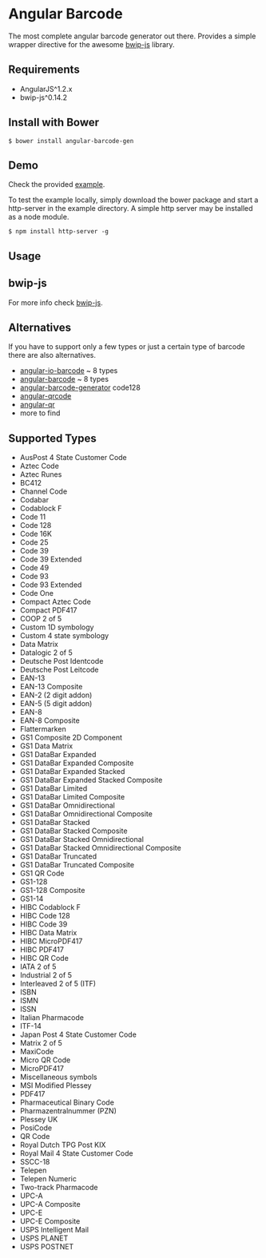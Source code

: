 # Angular Barcode

The most complete angular barcode generator out there. 
Provides a simple wrapper directive for the awesome [bwip-js](https://github.com/metafloor/bwip-js) library.

## Requirements

* AngularJS^1.2.x
* bwip-js^0.14.2

## Install with Bower

    $ bower install angular-barcode-gen
        
## Demo

Check the provided [example](http://tinydesk.at/angular-barcode/example/example.html).

To test the example locally, simply download the bower package and start a http-server in the example directory.
A simple http server may be installed as a node module.

    $ npm install http-server -g
    
## Usage

## bwip-js

For more info check [bwip-js](https://github.com/metafloor/bwip-js).
    
## Alternatives

If you have to support only a few types or just a certain type of barcode there are also alternatives.

* [angular-io-barcode](https://github.com/loicmahieu/angular-io-barcode) ~ 8 types
* [angular-barcode](https://github.com/justechn/angular-barcode) ~ 8 types
* [angular-barcode-generator](https://github.com/zhuk-aa/angular-barcode-generator) code128
* [angular-qrcode](https://github.com/monospaced/angular-qrcode)
* [angular-qr](https://github.com/janantala/angular-qr) 
* more to find
    
## Supported Types

* AusPost 4 State Customer Code
* Aztec Code 
* Aztec Runes 
* BC412 
* Channel Code 
* Codabar 
* Codablock F 
* Code 11 
* Code 128 
* Code 16K 
* Code 25 
* Code 39 
* Code 39 Extended 
* Code 49 
* Code 93 
* Code 93 Extended 
* Code One 
* Compact Aztec Code 
* Compact PDF417 
* COOP 2 of 5 
* Custom 1D symbology 
* Custom 4 state symbology 
* Data Matrix 
* Datalogic 2 of 5 
* Deutsche Post Identcode 
* Deutsche Post Leitcode 
* EAN-13 
* EAN-13 Composite 
* EAN-2 (2 digit addon) 
* EAN-5 (5 digit addon) 
* EAN-8 
* EAN-8 Composite 
* Flattermarken 
* GS1 Composite 2D Component 
* GS1 Data Matrix 
* GS1 DataBar Expanded 
* GS1 DataBar Expanded Composite 
* GS1 DataBar Expanded Stacked 
* GS1 DataBar Expanded Stacked Composite
* GS1 DataBar Limited 
* GS1 DataBar Limited Composite 
* GS1 DataBar Omnidirectional 
* GS1 DataBar Omnidirectional Composite 
* GS1 DataBar Stacked 
* GS1 DataBar Stacked Composite 
* GS1 DataBar Stacked Omnidirectional 
* GS1 DataBar Stacked Omnidirectional Composite
* GS1 DataBar Truncated 
* GS1 DataBar Truncated Composite
* GS1 QR Code 
* GS1-128 
* GS1-128 Composite 
* GS1-14 
* HIBC Codablock F 
* HIBC Code 128 
* HIBC Code 39 
* HIBC Data Matrix 
* HIBC MicroPDF417 
* HIBC PDF417 
* HIBC QR Code 
* IATA 2 of 5 
* Industrial 2 of 5 
* Interleaved 2 of 5 (ITF) 
* ISBN 
* ISMN 
* ISSN 
* Italian Pharmacode 
* ITF-14 
* Japan Post 4 State Customer Code 
* Matrix 2 of 5 
* MaxiCode 
* Micro QR Code 
* MicroPDF417
* Miscellaneous symbols 
* MSI Modified Plessey 
* PDF417 
* Pharmaceutical Binary Code 
* Pharmazentralnummer (PZN) 
* Plessey UK 
* PosiCode 
* QR Code 
* Royal Dutch TPG Post KIX 
* Royal Mail 4 State Customer Code 
* SSCC-18 
* Telepen 
* Telepen Numeric 
* Two-track Pharmacode 
* UPC-A 
* UPC-A Composite
* UPC-E 
* UPC-E Composite 
* USPS Intelligent Mail 
* USPS PLANET 
* USPS POSTNET